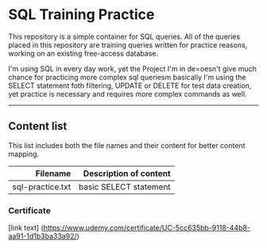 # SQL Training Practice

This repository is a simple container for SQL queries. All of the queries placed in this repository are training queries written for practice reasons, working on an existing free-access database.

I'm using SQL in every day work, yet the Project I'm in de=oesn't give much chance for practicing more complex sql queriesm basically I'm using the SELECT statement foth filtering, UPDATE or DELETE for test data creation, yet practice is necessary and requires more complex commands as well.

***

## Content list

This list includes both the file names and their content for better content mapping.

| Filename         | Description of content |
|----------------: | ---------------------: |
| sql-practice.txt | basic SELECT statement |




### Certificate

[link text] (https://www.udemy.com/certificate/UC-5cc635bb-9118-44b8-aa91-1d1b3ba33a92/)


